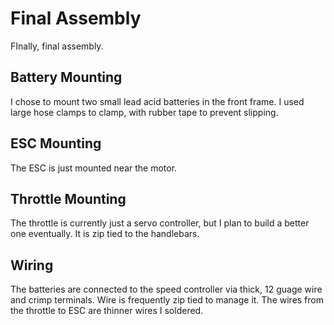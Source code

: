 # Final Assembly

FInally, final assembly.

## Battery Mounting

I chose to mount two small lead acid batteries in the front frame. I used large hose clamps to clamp, with rubber tape to prevent slipping.

## ESC Mounting

The ESC is just mounted near the motor.

## Throttle Mounting

The throttle is currently just a servo controller, but I plan to build a better one eventually. It is zip tied to the handlebars.

## Wiring

The batteries are connected to the speed controller via thick, 12 guage wire and crimp terminals. Wire is frequently zip tied to manage it. The wires from the throttle to ESC are thinner wires I soldered.
